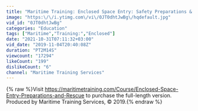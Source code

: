 ```yaml
---
title: "Maritime Training: Enclosed Space Entry: Safety Preparations & Rescue"
image: "https:\/\/i.ytimg.com\/vi\/0JT0dhtJwBg\/hqdefault.jpg"
vid_id: "0JT0dhtJwBg"
categories: "Education"
tags: ["Maritime","Training:","Enclosed"]
date: "2021-10-31T07:11:32+03:00"
vid_date: "2019-11-04T20:40:08Z"
duration: "PT2M14S"
viewcount: "17294"
likeCount: "199"
dislikeCount: "6"
channel: "Maritime Training Services"
---
```

{% raw %}Visit  <a rel="nofollow" target="blank" href="https://maritimetraining.com/Course/Enclosed-Space-Entry-Preparations-and-Rescue">https://maritimetraining.com/Course/Enclosed-Space-Entry-Preparations-and-Rescue</a> to purchase the full-length version. Produced by Maritime Training Services, © 2019.{% endraw %}
